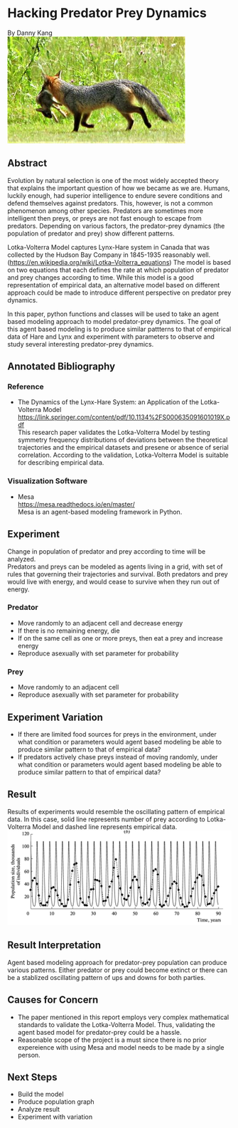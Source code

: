# Hacking Predator Prey Dynamics
By Danny Kang </br>
![Image of visualization](https://github.com/kdy304g/HackingPredatorPreyDynamics/blob/master/images/5d657ee2baf4d.image.jpg)

## Abstract
Evolution by natural selection is one of the most widely accepted theory that explains the important question of how we became as we are. Humans, luckily enough, had superior intelligence to endure severe conditions and defend themselves against predators. This, however, is not a common phenomenon among other species. Predators are sometimes more intelligent then preys, or preys are not fast enough to escape from predators. Depending on various factors, the predator-prey dynamics (the population of predator and prey) show different patterns. </br>

Lotka-Volterra Model captures Lynx-Hare system in Canada that was collected by the Hudson Bay Company in 1845-1935 reasonably well. (https://en.wikipedia.org/wiki/Lotka–Volterra_equations) The model is based on two equations that each defines the rate at which population of predator and prey changes according to time. While this model is a good representation of empirical data, an alternative model based on different approach could be made to introduce different perspective on predator prey dynamics. </br>

In this paper, python functions and classes will be used to take an agent based modeling approach to model predator-prey dynamics. The goal of this agent based modeling is to produce similar pattterns to that of empirical data of Hare and Lynx and experiment with parameters to observe and study several interesting predator-prey dynamics.

## Annotated Bibliography
### Reference
* The Dynamics of the Lynx-Hare System: an Application of the Lotka-Volterra Model
https://link.springer.com/content/pdf/10.1134%2FS000635091601019X.pdf </br>
This research paper validates the Lotka-Volterra Model by testing symmetry frequency distributions of deviations between the theoretical trajectories and the empirical datasets and presene or absence of serial correlation. According to the validation, Lotka-Volterra Model is suitable for describing empirical data. 

### Visualization Software
* Mesa </br>
https://mesa.readthedocs.io/en/master/ </br>
Mesa is an agent-based modeling framework in Python. 

## Experiment
Change in population of predator and prey according to time will be analyzed. </br>
Predators and preys can be modeled as agents living in a grid, with set of rules that governing their trajectories and survival. Both predators and prey would live with energy, and would cease to survive when they run out of energy.

### Predator
* Move randomly to an adjacent cell and decrease energy
* If there is no remaining energy, die
* If on the same cell as one or more preys, then eat a prey and increase energy
* Reproduce asexually with set parameter for probability 

### Prey
* Move randomly to an adjacent cell
* Reproduce asexually with set parameter for probability

## Experiment Variation
* If there are limited food sources for preys in the environment, under what condition or parameters would agent based modeling be able to produce similar pattern to that of empirical data?
* If predators actively chase preys instead of moving randomly, under what condition or parameters would agent based modeling be able to produce similar pattern to that of empirical data?

## Result
Results of experiments would resemble the oscillating pattern of empirical data. In this case, solid line represents number of prey according to Lotka-Volterra Model and dashed line represents empirical data.
![Image of visualization](https://github.com/kdy304g/HackingPredatorPreyDynamics/blob/master/images/graph1.png)

## Result Interpretation
Agent based modeling approach for predator-prey population can produce various patterns. Either predator or prey could become extinct or there can be a stablized oscillating pattern of ups and downs for both parties. 

## Causes for Concern
* The paper mentioned in this report employs very complex mathematical standards to validate the Lotka-Volterra Model. Thus, validating the agent based model for predator-prey could be a hassle.
* Reasonable scope of the project is a must since there is no prior expereience with using Mesa and model needs to be made by a single person.

## Next Steps
* Build the model
* Produce population graph
* Analyze result
* Experiment with variation
